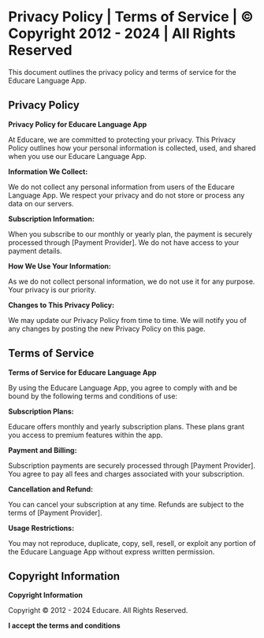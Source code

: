 # Privacy Policy | Terms of Service | © Copyright 2012 - 2024 | All Rights Reserved

This document outlines the privacy policy and terms of service for the Educare Language App.

## Privacy Policy

**Privacy Policy for Educare Language App**

At Educare, we are committed to protecting your privacy. This Privacy Policy outlines how your personal information is collected, used, and shared when you use our Educare Language App.

**Information We Collect:**

We do not collect any personal information from users of the Educare Language App. We respect your privacy and do not store or process any data on our servers.

**Subscription Information:**

When you subscribe to our monthly or yearly plan, the payment is securely processed through [Payment Provider]. We do not have access to your payment details.

**How We Use Your Information:**

As we do not collect personal information, we do not use it for any purpose. Your privacy is our priority.

**Changes to This Privacy Policy:**

We may update our Privacy Policy from time to time. We will notify you of any changes by posting the new Privacy Policy on this page.

## Terms of Service

**Terms of Service for Educare Language App**

By using the Educare Language App, you agree to comply with and be bound by the following terms and conditions of use:

**Subscription Plans:**

Educare offers monthly and yearly subscription plans. These plans grant you access to premium features within the app.

**Payment and Billing:**

Subscription payments are securely processed through [Payment Provider]. You agree to pay all fees and charges associated with your subscription.

**Cancellation and Refund:**

You can cancel your subscription at any time. Refunds are subject to the terms of [Payment Provider].

**Usage Restrictions:**

You may not reproduce, duplicate, copy, sell, resell, or exploit any portion of the Educare Language App without express written permission.

## Copyright Information

**Copyright Information**

Copyright © 2012 - 2024 Educare. All Rights Reserved.

**I accept the terms and conditions**
